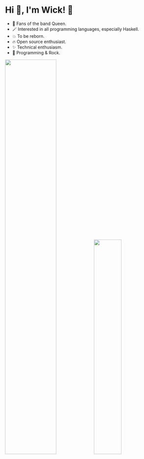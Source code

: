 <h1>Hi 👋, I'm Wick! 🎸</h1>

- 🎵 Fans of the band Queen.
- 🪄 Interested in all programming languages, especially Haskell.
- 💥 To be reborn.
- 🔥 Open source enthusiast.
- ✨ Technical enthusiasm.
- 🤘 Programming & Rock.

<img width="57.5%" src="https://github-readme-stats-fork-alpha.vercel.app/api?username=OnlyWick&hide_title=true&hide_border=true&show_icons=true&include_all_commits=true&line_height=21&border_radius=0&title_color=41b883&icon_color=41b883&text_color=959598&bg_color=9ca3af00" /><img width="42.4%" src="https://github-readme-stats-fork-alpha.vercel.app/api/top-langs/?username=OnlyWick&hide_title=true&hide_border=true&layout=compact&border_radius=0&title_color=41b883&icon_color=41b883&text_color=959598&bg_color=9ca3af00" />
